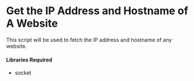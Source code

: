 #   Get the IP Address and Hostname of A Website


This script will be used to fetch the IP address and hostname of any website.


#### Libraries Required

-   socket